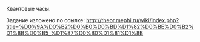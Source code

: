 Квантовые часы.

Задание изложено по ссылке: http://theor.mephi.ru/wiki/index.php?title=%D0%9A%D0%B2%D0%B0%D0%BD%D1%82%D0%BE%D0%B2%D1%8B%D0%B5_%D1%87%D0%B0%D1%81%D1%8B

